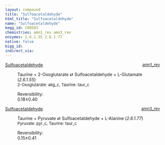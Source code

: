 ```yaml
---
layout: compound
title: "Sulfoacetaldehyde"
html_title: "Sulfoacetaldehyde"
name: "Sulfoacetaldehyde"
kegg_id: C00593
chemistries: amn1_rev amn3_rev
enzymes: 2.6.1.55 2.6.1.77
native: false
bigg_id:
indirect_via:
---
```

<dl><dt class="rs-product"><a class="link-dark" data-bs-html="true" data-bs-title="KEGG: C00593" data-bs-toggle="tooltip" href="{{ site.url }}{{ site.baseurl }}/compounds/C00593">Sulfoacetaldehyde</a><span style="float: right; max-width: 40%"><a class="link-dark opacity-50" href="{{ site.url }}{{ site.baseurl }}/chemistries/amn1_rev" style="font-size: small; word-wrap: anywhere;">amn1_rev</a></span></dt><dd><p>Taurine + 2-Oxoglutarate ⇄ Sulfoacetaldehyde + L-Glutamate (<i>2.6.1.55</i>)<br/><span style="font-size: small;"><span data-bs-html="true" data-bs-title="KEGG: C00026" data-bs-toggle="tooltip">2-Oxoglutarate</span>: akg_c, <span data-bs-html="true" data-bs-title="KEGG: C00245" data-bs-toggle="tooltip">Taurine</span>: taur_c</span><br/><div class="reversibility_info">Reversibility: <div class="progress"><div aria-valuemax="100" aria-valuemin="0" aria-valuenow="0" class="progress-bar bg-success" role="progressbar" style="width: 0%"></div></div><span>0.18±0.40</span><div class="progress"><div aria-valuemax="10" aria-valuemin="0" aria-valuenow="0.1781386751661253" class="progress-bar bg-danger" role="progressbar" style="width: 1.78%"></div><div aria-valuemax="10" aria-valuemin="0" aria-valuenow="0.1781386751661253" class="progress-bar bg-warning" role="progressbar" style="width: 4.01%"></div></div></div></p><dl></dl></dd></dl><dl><dt class="rs-product"><a class="link-dark" data-bs-html="true" data-bs-title="KEGG: C00593" data-bs-toggle="tooltip" href="{{ site.url }}{{ site.baseurl }}/compounds/C00593">Sulfoacetaldehyde</a><span style="float: right; max-width: 40%"><a class="link-dark opacity-50" href="{{ site.url }}{{ site.baseurl }}/chemistries/amn3_rev" style="font-size: small; word-wrap: anywhere;">amn3_rev</a></span></dt><dd><p>Taurine + Pyruvate ⇄ Sulfoacetaldehyde + L-Alanine (<i>2.6.1.77</i>)<br/><span style="font-size: small;"><span data-bs-html="true" data-bs-title="KEGG: C00022" data-bs-toggle="tooltip">Pyruvate</span>: pyr_c, <span data-bs-html="true" data-bs-title="KEGG: C00245" data-bs-toggle="tooltip">Taurine</span>: taur_c</span><br/><div class="reversibility_info">Reversibility: <div class="progress"><div aria-valuemax="100" aria-valuemin="0" aria-valuenow="0" class="progress-bar bg-success" role="progressbar" style="width: 0%"></div></div><span>0.15±0.41</span><div class="progress"><div aria-valuemax="10" aria-valuemin="0" aria-valuenow="0.1463978286082811" class="progress-bar bg-danger" role="progressbar" style="width: 1.46%"></div><div aria-valuemax="10" aria-valuemin="0" aria-valuenow="0.1463978286082811" class="progress-bar bg-warning" role="progressbar" style="width: 4.09%"></div></div></div></p><dl></dl></dd></dl>
